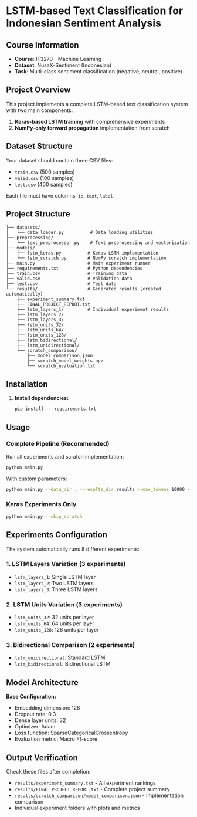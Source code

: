# LSTM-based Text Classification for Indonesian Sentiment Analysis

## Course Information
- **Course**: IF3270 - Machine Learning
- **Dataset**: NusaX-Sentiment (Indonesian)
- **Task**: Multi-class sentiment classification (negative, neutral, positive)

## Project Overview

This project implements a complete LSTM-based text classification system with two main components:
1. **Keras-based LSTM training** with comprehensive experiments
2. **NumPy-only forward propagation** implementation from scratch

## Dataset Structure

Your dataset should contain three CSV files:
- `train.csv` (500 samples)
- `valid.csv` (100 samples) 
- `test.csv` (400 samples)

Each file must have columns: `id`, `text`, `label`

## Project Structure

```
├── datasets/
│   └── data_loader.py          # Data loading utilities
├── preprocessing/
│   └── text_preprocessor.py    # Text preprocessing and vectorization
├── models/
│   ├── lstm_keras.py          # Keras LSTM implementation
│   └── lstm_scratch.py        # NumPy scratch implementation
├── main.py                    # Main experiment runner
├── requirements.txt           # Python dependencies
├── train.csv                  # Training data
├── valid.csv                  # Validation data
├── test.csv                   # Test data
└── results/                   # Generated results (created automatically)
    ├── experiment_summary.txt
    ├── FINAL_PROJECT_REPORT.txt
    ├── lstm_layers_1/         # Individual experiment results
    ├── lstm_layers_2/
    ├── lstm_layers_3/
    ├── lstm_units_32/
    ├── lstm_units_64/
    ├── lstm_units_128/
    ├── lstm_bidirectional/
    ├── lstm_unidirectional/
    └── scratch_comparison/
        ├── model_comparison.json
        ├── scratch_model_weights.npz
        └── scratch_evaluation.txt
```

## Installation

1. **Install dependencies:**
   ```bash
   pip install -r requirements.txt
   ```

## Usage

### Complete Pipeline (Recommended)

Run all experiments and scratch implementation:
```bash
python main.py
```

With custom parameters:
```bash
python main.py --data_dir . --results_dir results --max_tokens 10000 --max_sequence_length 128
```

### Keras Experiments Only

```bash
python main.py --skip_scratch
```

## Experiments Configuration

The system automatically runs 8 different experiments:

### 1. LSTM Layers Variation (3 experiments)
- `lstm_layers_1`: Single LSTM layer
- `lstm_layers_2`: Two LSTM layers
- `lstm_layers_3`: Three LSTM layers

### 2. LSTM Units Variation (3 experiments)  
- `lstm_units_32`: 32 units per layer
- `lstm_units_64`: 64 units per layer
- `lstm_units_128`: 128 units per layer

### 3. Bidirectional Comparison (2 experiments)
- `lstm_unidirectional`: Standard LSTM
- `lstm_bidirectional`: Bidirectional LSTM

## Model Architecture

**Base Configuration:**
- Embedding dimension: 128
- Dropout rate: 0.3
- Dense layer units: 32
- Optimizer: Adam
- Loss function: SparseCategoricalCrossentropy
- Evaluation metric: Macro F1-score

## Output Verification
Check these files after completion:
- `results/experiment_summary.txt` - All experiment rankings
- `results/FINAL_PROJECT_REPORT.txt` - Complete project summary
- `results/scratch_comparison/model_comparison.json` - Implementation comparison
- Individual experiment folders with plots and metrics